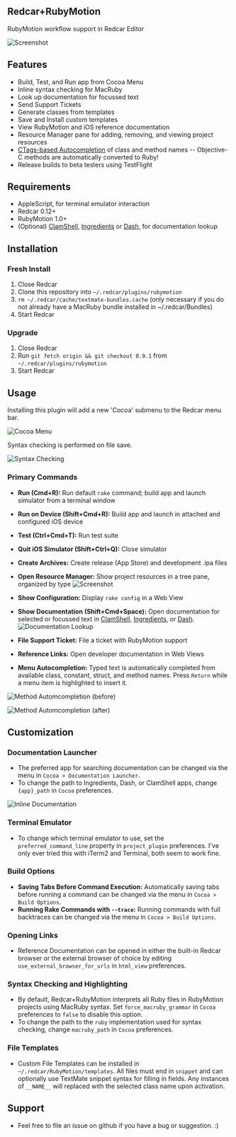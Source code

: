 Redcar+RubyMotion
-----------------

RubyMotion workflow support in Redcar Editor

![Screenshot](https://github.com/kattrali/redcar-rubymotion/raw/master/docs/redcar-rubymotion.jpg)

## Features

- Build, Test, and Run app from Cocoa Menu
- Inline syntax checking for MacRuby
- Look up documentation for focussed text
- Send Support Tickets
- Generate classes from templates
- Save and Install custom templates
- View RubyMotion and iOS reference documentation
- Resource Manager pane for adding, removing, and viewing project resources
- [CTags-based Autocompletion](http://www.screencast.com/t/CGNWXexiRCvB) of class and method names -- Objective-C methods are automatically converted to Ruby!
- Release builds to beta testers using TestFlight

## Requirements

- AppleScript, for terminal emulator interaction
- Redcar 0.12+
- RubyMotion 1.0+
- (Optional) [ClamShell](http://kattrali.github.com/clamshell/), [Ingredients](http://fileability.net/ingredients/) or [Dash](http://kapeli.com/dash/), for documentation lookup

## Installation

### Fresh Install

1. Close Redcar
2. Clone this repository into `~/.redcar/plugins/rubymotion`
3. `rm ~/.redcar/cache/textmate-bundles.cache` (only necessary if you do not already have a MacRuby bundle installed in ~/.redcar/Bundles)
4. Start Redcar

### Upgrade

1. Close Redcar
2. Run `git fetch origin && git checkout 0.9.1` from `~/.redcar/plugins/rubymotion`
3. Start Redcar

## Usage

Installing this plugin will add a new 'Cocoa' submenu to the Redcar menu bar.

![Cocoa Menu](https://github.com/kattrali/redcar-rubymotion/raw/master/docs/Menubar.png)

Syntax checking is performed on file save.

![Syntax Checking](https://github.com/kattrali/redcar-rubymotion/raw/master/docs/syntax-checking.png)

### Primary Commands

- **Run (Cmd+R):** Run default `rake` command; build app and launch simulator from a terminal window

- **Run on Device (Shift+Cmd+R):** Build app and launch in attached and configured iOS device

- **Test (Ctrl+Cmd+T):** Run test suite
- **Quit iOS Simulator (Shift+Ctrl+Q):** Close simulator
- **Create Archives:** Create release (App Store) and development .ipa files
- **Open Resource Manager:** Show project resources in a tree pane, organized by type
![Screenshot](https://github.com/kattrali/redcar-rubymotion/raw/master/docs/resources.png)
- **Show Configuration:** Display `rake config` in a Web View
- **Show Documentation (Shift+Cmd+Space):** Open documentation for selected or focussed text in [ClamShell](http://kattrali.github.com/clamshell/), [Ingredients](http://fileability.net/ingredients/), or [Dash](http://kapeli.com/dash/).
![Documentation Lookup](https://github.com/kattrali/redcar-rubymotion/raw/master/docs/documentation-lookup.png)
- **File Support Ticket:** File a ticket with RubyMotion support
- **Reference Links:** Open developer documentation in Web Views
- **Menu Autocompletion:** Typed text is automatically completed from available class, constant, struct, and method names. Press `Return` while a menu item is highlighted to insert it.

![Method Automcompletion (before)](https://github.com/kattrali/redcar-rubymotion/raw/master/docs/autocomplete-1.jpeg)

![Method Automcompletion (after)](https://github.com/kattrali/redcar-rubymotion/raw/master/docs/autocomplete-2.jpeg)

## Customization

### Documentation Launcher

- The preferred app for searching documentation can be changed via the menu in `Cocoa > Documentation Launcher`.
- To change the path to Ingredients, Dash, or ClamShell apps, change `{app}_path` in `Cocoa` preferences.

![Inline Documentation](https://github.com/kattrali/redcar-rubymotion/raw/master/docs/clamshell-inline-docs.png)

### Terminal Emulator

- To change which terminal emulator to use, set the `preferred_command_line` property in `project_plugin` preferences. I've only ever tried this with iTerm2 and Terminal, both seem to work fine.

### Build Options

- **Saving Tabs Before Command Execution:** Automatically saving tabs before running a command can be changed via the menu in `Cocoa > Build Options`.
- **Running Rake Commands with `--trace`:** Running commands with full backtraces can be changed via the menu in `Cocoa > Build Options`.

### Opening Links

- Reference Documentation can be opened in either the built-in Redcar browser or the external browser of choice by editing `use_external_browser_for_urls` in `html_view` preferences.

### Syntax Checking and Highlighting

- By default, Redcar+RubyMotion interprets all Ruby files in RubyMotion projects using MacRuby syntax. Set `force_macruby_grammar` in `Cocoa` preferences to `false` to disable this option.
- To change the path to the `ruby` implementation used for syntax checking, change `macruby_path` in `Cocoa` preferences.

### File Templates

- Custom File Templates can be installed in `~/.redcar/RubyMotion/templates`. All files must end in `snippet` and can optionally use TextMate snippet syntax for filling in fields. Any instances of `__NAME__` will replaced with the selected class name upon activation.

## Support

- Feel free to file an issue on github if you have a bug or suggestion. :)